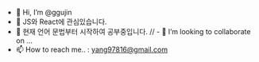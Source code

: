 - 👋 Hi, I’m @ggujin
- 👀 JS와 React에 관심있습니다.
- 🌱 현재 언어 문법부터 시작하여 공부중입니다.
// - 💞️ I’m looking to collaborate on ...
- 📫 How to reach me.. : yang97816@gmail.com

<!---
ggujin/ggujin is a ✨ special ✨ repository because its `README.md` (this file) appears on your GitHub profile.
You can click the Preview link to take a look at your changes.
--->
